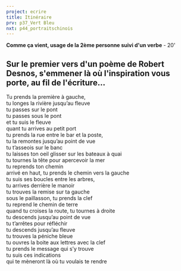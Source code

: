 ```yaml
---
project: ecrire
title: Itinéraire
prv: p37_Vert Bleu
nxt: p44_portraitschinois
---
```


**Comme ça vient, usage de la 2ème personne suivi d'un verbe** - 20'

Sur le premier vers d'un poème de Robert Desnos, s'emmener là où l'inspiration vous porte, au fil de l'écriture...
---

Tu prends la première à gauche,  
tu longes la rivière jusqu’au fleuve  
tu passes sur le pont  
tu passes sous le pont  
et tu suis le fleuve  
quant tu arrives au petit port  
tu prends la rue entre le bar et la poste,  
tu la remontes jusqu’au point de vue  
tu t’asseois sur le banc  
tu laisses ton oeil glisser sur les bateaux à quai  
tu tournes la tête pour apercevoir la mer  
tu reprends ton chemin  
arrivé en haut, tu prends le chemin vers la gauche  
tu suis ses boucles entre les arbres,  
tu arrives derrière le manoir  
tu trouves la remise sur ta gauche  
sous le paillasson, tu prends la clef  
tu reprend le chemin de terre  
quand tu croises la route, tu tournes à droite  
tu descends jusqu’au point de vue  
tu t’arrêtes pour réfléchir  
tu descends jusqu’au fleuve  
tu trouves la péniche bleue  
tu ouvres la boite aux lettres avec la clef  
tu prends le message qui s’y trouve  
tu suis ces indications  
qui te mèneront là où tu voulais te rendre  
